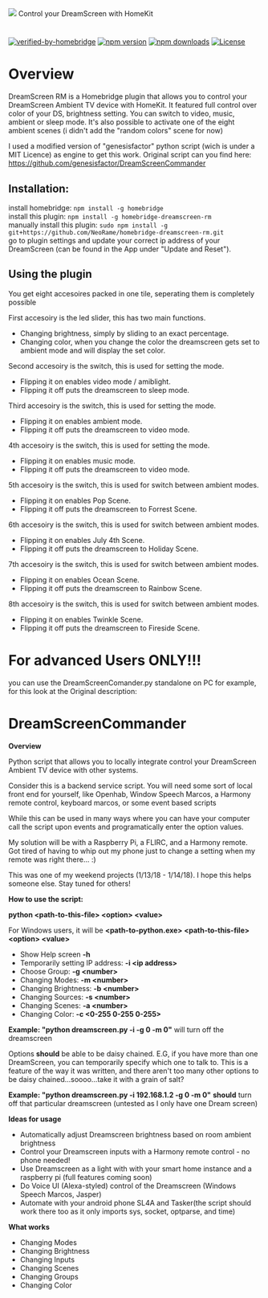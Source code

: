 <img src='https://raw.githubusercontent.com/NeoRame/homebridge-dreamscreen-rm/master/gfx/DreamscreenRM.svg' wight='100%'>
Control your DreamScreen with HomeKit

#
[![verified-by-homebridge](https://badgen.net/badge/homebridge/verified/purple)](https://github.com/homebridge/homebridge/wiki/Verified-Plugins)
[![npm version](https://img.shields.io/npm/v/homebridge-dreamscreen-rm?logoColor=white)](https://www.npmjs.com/package/homebridge-dreamscreen-rm)
[![npm downloads](https://img.shields.io/npm/dt/homebridge-dreamscreen-rm)](https://www.npmjs.com/package/homebridge-dreamscreen-rm)
[![License](https://img.shields.io/github/license/neorame/homebridge-dreamscreen-rm)](https://github.com/NeoRame/homebridge-dreamscreen-rm/blob/master/LICENSE)


# Overview

DreamScreen RM is a Homebridge plugin that allows you to control your DreamScreen Ambient TV device with HomeKit.
It featured full control over color of your DS, brightness setting. You can switch to video, music, ambient or sleep mode. It's also possible to activate one of the eight ambient scenes (i didn't add the "random colors" scene for now)

I used a modified version of "genesisfactor" python script (wich is under a MIT Licence) as engine to get this work. Original script can you find here: https://github.com/genesisfactor/DreamScreenCommander


## Installation:


install homebridge: ```npm install -g homebridge```                        
install this plugin: ```npm install -g homebridge-dreamscreen-rm```                    
manually install this plugin: ```sudo npm install -g git+https://github.com/NeoRame/homebridge-dreamscreen-rm.git```                 
go to plugin settings and update your correct ip address of your DreamScreen (can be found in the App under "Update and Reset").

## Using the plugin
You get eight accesoires packed in one tile, seperating them is completely possible

First accesoiry is the led slider, this has two main functions.
* Changing brightness, simply by sliding to an exact percentage.
* Changing color, when you change the color the dreamscreen gets set to ambient mode and will display the set color.

Second accesoiry is the switch, this is used for setting the mode.
* Flipping it on enables video mode / amiblight.
* Flipping it off puts the dreamscreen to sleep mode.

Third accesoiry is the switch, this is used for setting the mode.
* Flipping it on enables ambient mode.
* Flipping it off puts the dreamscreen to video mode.

4th accesoiry is the switch, this is used for setting the mode.
* Flipping it on enables music mode.
* Flipping it off puts the dreamscreen to video mode.

5th accesoiry is the switch, this is used for switch between ambient modes.
* Flipping it on enables Pop Scene.
* Flipping it off puts the dreamscreen to Forrest Scene.

6th accesoiry is the switch, this is used for switch between ambient modes.
* Flipping it on enables July 4th Scene.
* Flipping it off puts the dreamscreen to Holiday Scene.

7th accesoiry is the switch, this is used for switch between ambient modes.
* Flipping it on enables Ocean Scene.
* Flipping it off puts the dreamscreen to Rainbow Scene.

8th accesoiry is the switch, this is used for switch between ambient modes.
* Flipping it on enables Twinkle Scene.
* Flipping it off puts the dreamscreen to Fireside Scene.



# For advanced Users ONLY!!!

you can use the DreamScreenComander.py standalone on PC for example, for this look at the Original description:

# DreamScreenCommander
**Overview**

Python script that allows you to locally integrate control your DreamScreen Ambient TV device with other systems.

Consider this is a backend service script.  You will need some sort of local front end for yourself, like Openhab, Window Speech Marcos, a Harmony remote control, keyboard marcos, or some event based scripts

While this can be used in many ways where you can have your computer call the script upon events and programatically enter the option values.

My solution will be with a Raspberry Pi, a FLIRC, and a Harmony remote.  Got tired of having to whip out my phone just to change a setting when my remote was right there... :)

This was one of my weekend projects (1/13/18 - 1/14/18).  I hope this helps someone else.  Stay tuned for others!

**How to use the script:**

**python \<path-to-this-file> \<option> \<value>**

For Windows users, it will be **\<path-to-python.exe> \<path-to-this-file> \<option> \<value>**

- Show Help screen                  **-h**
- Temporarily setting IP address:   **-i \<ip address>**
- Choose Group:                     **-g \<number>**
- Changing Modes:                   **-m \<number>**
- Changing Brightness:              **-b \<number>**
- Changing Sources:                 **-s \<number>**
- Changing Scenes:                  **-a \<number>**
- Changing Color:                   **-c \<0-255 0-255 0-255>**

**Example: "python dreamscreen.py -i <ip address> -g 0 -m 0"** will turn off the dreamscreen

Options **should** be able to be daisy chained.  E.G, if you have more than one DreamScreen, you can temporarily specify which one to talk to.  This is a feature of the way it was written, and there aren't too many other options to be daisy chained...soooo...take it with a grain of salt?

**Example: "python dreamscreen.py -i 192.168.1.2 -g 0 -m 0"** **should** turn off that particular dreamscreen (untested as I only have one Dream screen)

**Ideas for usage**

- Automatically adjust Dreamscreen brightness based on room ambient brightness
- Control your Dreamscreen inputs with a Harmony remote control - no phone needed!
- Use Dreamscreen as a light with with your smart home instance and a raspberry pi (full features coming soon)
- Do Voice UI (Alexa-styled) control of the Dreamscreen (Windows Speech Marcos, Jasper)
- Automate with your android phone SL4A and Tasker(the script should work there too as it only imports sys, socket, optparse, and time)

**What works**
- Changing Modes
- Changing Brightness
- Changing Inputs
- Changing Scenes
- Changing Groups
- Changing Color
